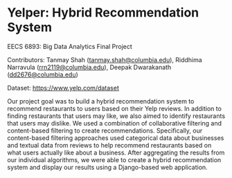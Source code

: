 # Yelper: Hybrid Recommendation System
EECS 6893: Big Data Analytics Final Project

Contributors: Tanmay Shah (tanmay.shah@columbia.edu), Riddhima Narravula (rrn2119@columbia.edu), Deepak Dwarakanath (dd2676@columbia.edu)

Dataset: https://www.yelp.com/dataset

Our project goal was to build a hybrid recommendation system to recommend restaurants to users based on their Yelp reviews. In addition to finding restaurants that users may like, we also aimed to identify restaurants that users may dislike. We used a combination of collaborative filtering and content-based filtering to create recommendations. Specifically, our content-based filtering approaches used categorical data about businesses and textual data from reviews to help recommend restaurants based on what users actually like about a business. After aggregating the results from our individual algorithms, we were able to create a hybrid recommendation system and display our results using a Django-based web application. 
